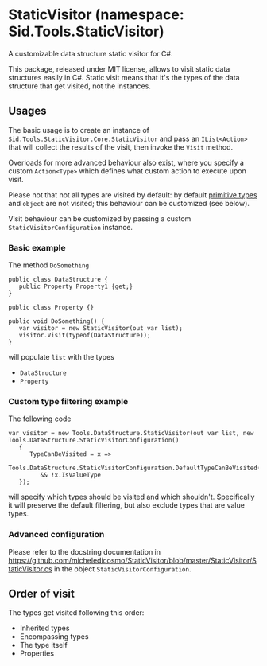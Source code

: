 # StaticVisitor (namespace: Sid.Tools.StaticVisitor)
A customizable data structure static visitor for C#.

This package, released under MIT license, allows to visit static data structures easily in C#. Static visit means that it's the types of the data structure that get visited, not the instances.

## Usages
The basic usage is to create an instance of `Sid.Tools.StaticVisitor.Core.StaticVisitor` and pass an `IList<Action>` that will collect the results of the visit, then invoke the `Visit` method.

Overloads for more advanced behaviour also exist, where you specify a custom `Action<Type>` which defines what custom action to execute upon visit.

Please not that not all types are visited by default: by default [primitive types](https://docs.microsoft.com/en-us/dotnet/api/system.type.isprimitive) and `object` are not visited; this behaviour can be customized (see below).

Visit behaviour can be customized by passing a custom `StaticVisitorConfiguration` instance.

### Basic example
The method `DoSomething`
```
public class DataStructure {
   public Property Property1 {get;}
}

public class Property {}

public void DoSomething() {
   var visitor = new StaticVisitor(out var list);
   visitor.Visit(typeof(DataStructure));
}
```
will populate `list` with the types
- `DataStructure`
- `Property`

### Custom type filtering example
The following code
```
var visitor = new Tools.DataStructure.StaticVisitor(out var list, new Tools.DataStructure.StaticVisitorConfiguration()
   {
      TypeCanBeVisited = x =>
         Tools.DataStructure.StaticVisitorConfiguration.DefaultTypeCanBeVisited(x)
         && !x.IsValueType
   });
```
will specify which types should be visited and which shouldn't.
Specifically it will preserve the default filtering, but also exclude types that are value types.

### Advanced configuration
Please refer to the docstring documentation in https://github.com/micheledicosmo/StaticVisitor/blob/master/StaticVisitor/StaticVisitor.cs in the object `StaticVisitorConfiguration`.


## Order of visit
The types get visited following this order:
- Inherited types
- Encompassing types
- The type itself
- Properties
